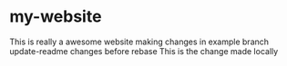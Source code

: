 # my-website

This is really a awesome website
making changes in example branch
update-readme changes 
before rebase
This is the change made locally 
